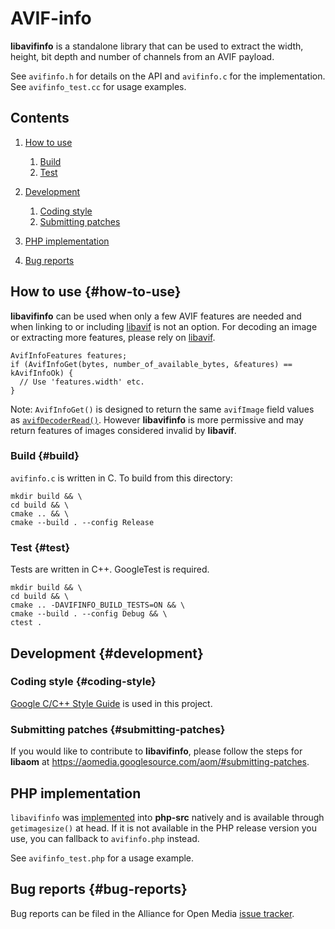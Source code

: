 # AVIF-info

**libavifinfo** is a standalone library that can be used to extract the width,
height, bit depth and number of channels from an AVIF payload.

See `avifinfo.h` for details on the API and `avifinfo.c` for the implementation.
See `avifinfo_test.cc` for usage examples.

## Contents

1.  [How to use](#how-to-use)

    1.  [Build](#build)
    2.  [Test](#test)

2.  [Development](#development)

    1.  [Coding style](#coding-style)
    2.  [Submitting patches](#submitting-patches)

3.  [PHP implementation](#php-implementation)

4.  [Bug reports](#bug-reports)

## How to use {#how-to-use}

**libavifinfo** can be used when only a few AVIF features are needed and when
linking to or including [libavif](https://github.com/AOMediaCodec/libavif) is
not an option. For decoding an image or extracting more features, please rely on
[libavif](https://github.com/AOMediaCodec/libavif).

```
AvifInfoFeatures features;
if (AvifInfoGet(bytes, number_of_available_bytes, &features) == kAvifInfoOk) {
  // Use 'features.width' etc.
}
```

Note: `AvifInfoGet()` is designed to return the same `avifImage` field values as
[`avifDecoderRead()`](https://github.com/AOMediaCodec/libavif/blob/9d8f9f9eb24fcea36113c946fa72f9f92aa7b317/include/avif/avif.h#L894).
However **libavifinfo** is more permissive and may return features of images
considered invalid by **libavif**.

### Build {#build}

`avifinfo.c` is written in C. To build from this directory:

```
mkdir build && \
cd build && \
cmake .. && \
cmake --build . --config Release
```

### Test {#test}

Tests are written in C++. GoogleTest is required.

```
mkdir build && \
cd build && \
cmake .. -DAVIFINFO_BUILD_TESTS=ON && \
cmake --build . --config Debug && \
ctest .
```

## Development {#development}

### Coding style {#coding-style}

[Google C/C++ Style Guide](https://google.github.io/styleguide/cppguide.html) is
used in this project.

### Submitting patches {#submitting-patches}

If you would like to contribute to **libavifinfo**, please follow the steps for
**libaom** at https://aomedia.googlesource.com/aom/#submitting-patches.

## PHP implementation

`libavifinfo` was [implemented](https://github.com/php/php-src/pull/7711) into
**php-src** natively and is available through `getimagesize()` at head. If it is
not available in the PHP release version you use, you can fallback to
`avifinfo.php` instead.

See `avifinfo_test.php` for a usage example.

## Bug reports {#bug-reports}

Bug reports can be filed in the Alliance for Open Media
[issue tracker](https://bugs.chromium.org/p/aomedia/issues/list).
